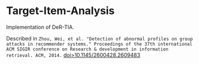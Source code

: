 # Target-Item-Analysis
Implementation of DeR-TIA. 

Described in `Zhou, Wei, et al. "Detection of abnormal profiles on group attacks in recommender systems." Proceedings of the 37th international ACM SIGIR conference on Research & development in information retrieval. ACM, 2014.` [doi>10.1145/2600428.2609483](http://dx.doi.org/10.1145/2600428.2609483)
